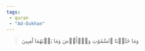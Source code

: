 ```yaml
---
tags: 
 - quran 
 - "Ad-Dukhan"
---
```


> وَمَا خَلَقۡنَا ٱلسَّمَٰوَٰتِ وَٱلۡأَرۡضَ وَمَا بَيۡنَهُمَا لَٰعِبِينَ
